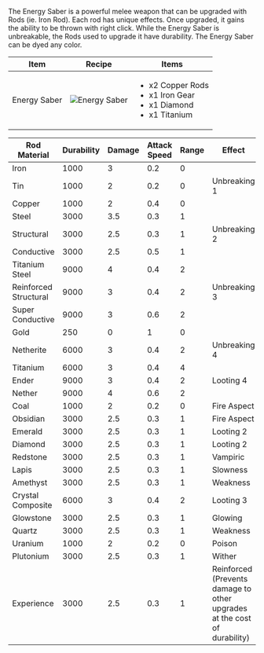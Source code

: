 The Energy Saber is a powerful melee weapon that can be upgraded with Rods (ie. Iron Rod). Each rod has unique effects. Once upgraded, it gains the ability to be thrown with right click. While the Energy Saber is unbreakable, the Rods used to upgrade it have durability. The Energy Saber can be dyed any color.

| Item | Recipe | Items |
|------|--------|-------|
| Energy Saber | ![Energy Saber](https://cdn.discordapp.com/attachments/739536694398812230/879565308141137961/energy_saber.png) | <ul><li>x2 Copper Rods</li><li>x1 Iron Gear</li><li>x1 Diamond</li><li>x1 Titanium</li></ul> |

| Rod Material | Durability | Damage | Attack Speed | Range | Effect |
|--------------|------------|--------|--------------|-------|--------|
Iron | 1000 | 3 | 0.2 | 0 |  
Tin | 1000 | 2 | 0.2 | 0 | Unbreaking 1
Copper | 1000 | 2 | 0.4 | 0 |  
Steel | 3000 | 3.5 | 0.3 | 1 |  
Structural | 3000 | 2.5 | 0.3 | 1 | Unbreaking 2
Conductive | 3000 | 2.5 | 0.5 | 1 |  
Titanium Steel | 9000 | 4 | 0.4 | 2 |  
Reinforced Structural | 9000 | 3 | 0.4 | 2 | Unbreaking 3
Super Conductive | 9000 | 3 | 0.6 | 2 |  
Gold | 250 | 0 | 1 | 0 |  
Netherite | 6000 | 3 | 0.4 | 2 | Unbreaking 4
Titanium | 6000 | 3 | 0.4 | 4 |  
Ender | 9000 | 3 | 0.4 | 2 | Looting 4
Nether | 9000 | 4 | 0.6 | 2 |  
Coal | 1000 | 2 | 0.2 | 0 | Fire Aspect
Obsidian | 3000 | 2.5 | 0.3 | 1 | Fire Aspect
Emerald | 3000 | 2.5 | 0.3 | 1 | Looting 2
Diamond | 3000 | 2.5 | 0.3 | 1 | Looting 2
Redstone | 3000 | 2.5 | 0.3 | 1 | Vampiric
Lapis | 3000 | 2.5 | 0.3 | 1 | Slowness
Amethyst | 3000 | 2.5 | 0.3 | 1 | Weakness
Crystal Composite | 6000 | 3 | 0.4 | 2 | Looting 3
Glowstone | 3000 | 2.5 | 0.3 | 1 | Glowing
Quartz | 3000 | 2.5 | 0.3 | 1 | Weakness
Uranium | 1000 | 2 | 0.2 | 0 | Poison
Plutonium | 3000 | 2.5 | 0.3 | 1 | Wither
Experience | 3000 | 2.5 | 0.3 | 1 | Reinforced (Prevents damage to other upgrades at the cost of durability)